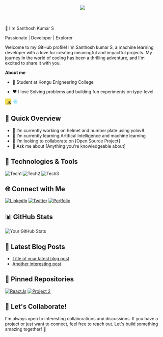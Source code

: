 <p align="center">
  <img src="https://capsule-render.vercel.app/api?type=waving&color=gradient&text=Hello!&height=100&section=header"/>
</p>
<br>
<br />
👋 I'm Santhosh Kumar S

Passionate | Developer | Explorer

Welcome to my GitHub profile! I'm Santhosh kumar S, a machine learning developer with a love for creating meaningful and impactful projects. My journey in the world of coding has been a thrilling adventure, and I'm excited to share it with you.

**About me**

- 💼 Student at Kongu Enigneering College
  
- ❤️ I love Solving problems and building fun experiments on type-level

<code><img height="20" alt="javascript" src="https://raw.githubusercontent.com/github/explore/80688e429a7d4ef2fca1e82350fe8e3517d3494d/topics/javascript/javascript.png"></code>
<code><img height="20" alt="react" src="https://raw.githubusercontent.com/github/explore/80688e429a7d4ef2fca1e82350fe8e3517d3494d/topics/react/react.png"></code>

## 🚀 Quick Overview

- 🔭 I’m currently working on helmet and number plate using yolov8
- 🌱 I’m currently learning Artifical intelligence and machine learning
- 👯 I’m looking to collaborate on [Open Source Project]
- 💬 Ask me about [Anything you're knowledgeable about]

## 🔧 Technologies & Tools

![Tech1](https://img.shields.io/badge/-Tech1-333333?style=flat&logo=tech1)
![Tech2](https://img.shields.io/badge/-Tech2-333333?style=flat&logo=tech2)
![Tech3](https://img.shields.io/badge/-Tech3-333333?style=flat&logo=tech3)

## 🌐 Connect with Me

[![LinkedIn](https://img.shields.io/badge/-LinkedIn-blue?style=flat-square&logo=linkedin&logoColor=white)](https://www.linkedin.com/in/yourlinkedinprofile/)
[![Twitter](https://img.shields.io/badge/-Twitter-1DA1F2?style=flat-square&logo=twitter&logoColor=white)](https://twitter.com/yourtwitterhandle)
[![Portfolio](https://img.shields.io/badge/-Portfolio-black?style=flat-square&logo=github&logoColor=white)](https://santhosh-kumar-portfolio-1.netlify.app/)

## 📊 GitHub Stats

![Your GitHub Stats](https://github-readme-stats.vercel.app/api?username=santhoshkumar1309&show_icons=true&hide_border=true)

## 📝 Latest Blog Posts

<!-- BLOG-POST-LIST:START -->
- [Title of your latest blog post](link-to-post)
- [Another interesting post](link-to-post)
<!-- BLOG-POST-LIST:END -->

## 📌 Pinned Repositories

[![ReactJs](https://github-readme-stats.vercel.app/api/pin/?username=santhoshkumar1309&repo=restaurant_reservation_using_reactjs)](https://github.com/santhoshkumar1309/restaurant_reservation_using_reactjs)
[![Project 2](https://github-readme-stats.vercel.app/api/pin/?username=santhoshkumar1309&repo=co2_emission_prediction_using_machine_learning_algorithm)](https://github.com/santhoshkumar1309/co2_emission_prediction_using_machine_learning_algorithm)

## 🎉 Let's Collaborate!

I'm always open to interesting collaborations and discussions. If you have a project or just want to connect, feel free to reach out. Let's build something amazing together! 🚀
